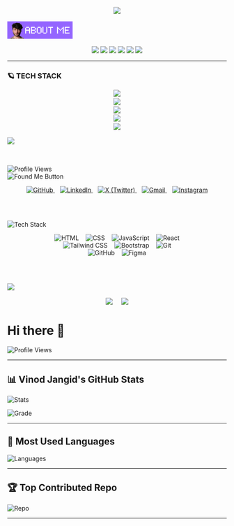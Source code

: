 <!-- Typing + Slow Deleting Effect with Quotes (Fira Code Font, Instant Restart) -->
<p align="center">
  <a href="#">
    <img src="https://readme-typing-svg.demolab.com?font=Fira+Code&weight=450&size=20&duration=5200&pause=0&color=9a80f8&center=true&vCenter=true&width=800&lines=%22Learning%2C+Living%2C+and+Leveling+up.%22&letterSpacing=2&deleteSpeed=150" />
  </a>
</p>
</hr>

![Alt text](https://raw.githubusercontent.com/Alien2230/Alien2230/main/gitabout.png)


<!-- Social Links -->
<p align="center">
  <a href="https://linkedin.com/in/yourusername"><img src="https://skillicons.dev/icons?i=linkedin" width="40"/></a>
  <a href="mailto:yourmail@gmail.com"><img src="https://skillicons.dev/icons?i=gmail" width="40"/></a>
  <a href="https://x.com/yourusername"><img src="https://skillicons.dev/icons?i=twitter" width="40"/></a>
  <a href="https://instagram.com/yourusername"><img src="https://skillicons.dev/icons?i=instagram" width="40"/></a>
  <a href="#"><img src="https://skillicons.dev/icons?i=figma" width="40"/></a>
  <a href="https://codepen.io/yourusername"><img src="https://skillicons.dev/icons?i=codepen" width="40"/></a>
</p>

---

<!-- Tech Stack -->
<h3>🪐 TECH STACK</h3>

<p align="center">
  <img src="https://skillicons.dev/icons?i=css,js,react,nextjs,nodejs" />
  <br/>
  <img src="https://skillicons.dev/icons?i=contentful,graphql" />
  <br/>
  <img src="https://skillicons.dev/icons?i=figma,ps,ai" />
  <br/>
  <img src="https://skillicons.dev/icons?i=github,git,netlify" />
  <br/>
  <img src="https://skillicons.dev/icons?i=c,cpp" />
</p>

<!-- PROFILE VIEWS COUNTER -->
<p align="left">
   <a href="https://bilal-profile.netlify.app" target="_blank">
    <img src="https://img.shields.io/badge/Portfolio-6C63FF?style=for-the-badge&logo=vercel&logoColor=white" />
  </a>
</p>

<br>

<!-- Found Me Button -->
<p align="left">
   <img src="https://komarev.com/ghpvc/?username=byllzz&label=Profile%20views&color=8000ff&style=flat" alt="Profile Views" />
  <br>
  <img src="https://raw.githubusercontent.com/byllzz/byllzz/main/found-me-btn.svg" alt="Found Me Button" />
</p>

<!-- Social Links -->
<p align="center">

  <!-- GitHub -->
  <a href="https://github.com/byllzz" target="_blank">
    <img alt="GitHub" src="https://skillicons.dev/icons?i=github" height="32" />
  </a>&nbsp;&nbsp;

  <!-- LinkedIn -->
  <a href="https://linkedin.com/in/BilalAzeem" target="_blank">
    <img alt="LinkedIn" src="https://skillicons.dev/icons?i=linkedin" height="32" />
  </a>&nbsp;&nbsp;

  <!-- Twitter / X -->
  <a href="https://x.com/byllzzz" target="_blank">
    <img alt="X (Twitter)" src="https://skillicons.dev/icons?i=twitter" height="32" />
  </a>&nbsp;&nbsp;

  <!-- Gmail -->
  <a href="mailto:infobilalmalik03@gmail.com" target="_blank">
    <img alt="Gmail" src="https://img.icons8.com/color/48/gmail--v1.png" height="32" />
  </a>&nbsp;&nbsp;


  <!-- Instagram -->
  <a href="https://instagram.com/bylzz" target="_blank">
    <img alt="Instagram" src="https://skillicons.dev/icons?i=instagram" height="32" />
  </a>

</p>

<br><br>

<!-- Tech Stack Button -->
<p align="left">
  <img src="https://github.com/byllzz/byllzz/blob/main/tech-stack.svg" alt="Tech Stack" />
</p>

<!-- Tech Stack Icons -->
<div align="center">

<!-- Row 1 -->
<img src="https://cdn.jsdelivr.net/gh/devicons/devicon/icons/html5/html5-original.svg" height="40" alt="HTML" />
&nbsp;&nbsp;
<img src="https://cdn.jsdelivr.net/gh/devicons/devicon/icons/css3/css3-original.svg" height="40" alt="CSS" />
&nbsp;&nbsp;
<img src="https://cdn.jsdelivr.net/gh/devicons/devicon/icons/javascript/javascript-original.svg" height="40" alt="JavaScript" />
&nbsp;&nbsp;
<img src="https://cdn.jsdelivr.net/gh/devicons/devicon/icons/react/react-original.svg" height="40" alt="React" />

</br>

<!-- Row 2 -->
<img src="https://img.icons8.com/color/48/tailwind_css.png" height="40" alt="Tailwind CSS" />
&nbsp;&nbsp;
<img src="https://cdn.jsdelivr.net/gh/devicons/devicon/icons/bootstrap/bootstrap-original.svg" height="40" alt="Bootstrap" />
&nbsp;&nbsp;
<img src="https://cdn.jsdelivr.net/gh/devicons/devicon/icons/git/git-original.svg" height="40" alt="Git" />

</br>
<!-- Row 3 -->
<img src="https://cdn.jsdelivr.net/gh/devicons/devicon/icons/github/github-original.svg" height="40" alt="GitHub" />
&nbsp;&nbsp;
<img src="https://cdn.jsdelivr.net/gh/devicons/devicon/icons/figma/figma-original.svg" height="40" alt="Figma" />

</div>


<br><br>

<!-- GitHub Stats Title -->
<p align="left">
  <img src="https://img.shields.io/badge/GITHUB%20STATS-000000?style=for-the-badge&logo=github&logoColor=white" />
</p>

<!-- GitHub Stats -->
<div align="center">
  <img src="https://github-readme-stats.vercel.app/api?username=byllzz&show_icons=true&theme=github_dark&hide_title=true" width="45%" />
  &nbsp;&nbsp;&nbsp;
  <img src="https://github-readme-stats.vercel.app/api/top-langs/?username=byllzz&layout=compact&theme=github_dark" width="45%" />
</div>




# Hi there 👋

![Profile Views](https://komarev.com/ghpvc/?username=Alien2230&label=Profile%20views&color=blueviolet&style=flat)

---

## 📊 Vinod Jangid's GitHub Stats
![Stats](https://github-readme-stats.vercel.app/api?username=Alien2230&show_icons=true&theme=radical&count_private=true)

![Grade](https://github-profile-summary-cards.vercel.app/api/cards/productive-time?username=Alien2230&theme=radical)

---

## 🎨 Most Used Languages
![Languages](https://github-readme-stats.vercel.app/api/top-langs/?username=Alien2230&layout=compact&theme=radical)

---

## 🏆 Top Contributed Repo
![Repo](https://github-contributor-stats.vercel.app/api?username=Alien2230&limit=2&theme=radical&combine_all_yearly_contributions=true)

---

